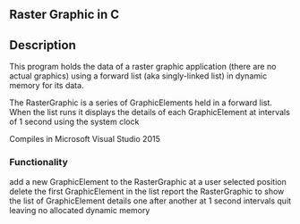 ## Raster Graphic in C

## Description
This program holds the data of a raster graphic application (there are no actual graphics) using a forward list (aka singly-linked list) in dynamic memory for its data.

The RasterGraphic is a series of GraphicElements held in a forward list. When the list runs it displays the details of each GraphicElement at intervals of 1 second using the system clock

Compiles in Microsoft Visual Studio 2015

### Functionality
add a new GraphicElement to the RasterGraphic at a user selected position
delete the first GraphicElement in the list
report the RasterGraphic to show the list of GraphicElement details one after another at 1 second intervals
quit leaving no allocated dynamic memory